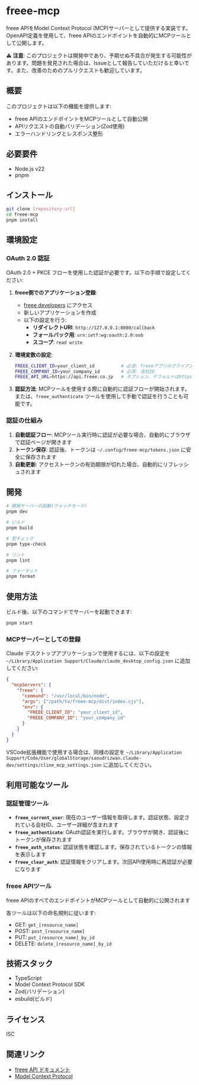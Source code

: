 # freee-mcp

freee APIをModel Context Protocol (MCP)サーバーとして提供する実装です。OpenAPI定義を使用して、freee APIのエンドポイントを自動的にMCPツールとして公開します。

⚠️ **注意**: このプロジェクトは開発中であり、予期せぬ不具合が発生する可能性があります。問題を発見された場合は、Issueとして報告していただけると幸いです。また、改善のためのプルリクエストも歓迎しています。

## 概要

このプロジェクトは以下の機能を提供します:

- freee APIのエンドポイントをMCPツールとして自動公開
- APIリクエストの自動バリデーション(Zod使用)
- エラーハンドリングとレスポンス整形

## 必要要件

- Node.js v22
- pnpm

## インストール

```bash
git clone [repository-url]
cd freee-mcp
pnpm install
```

## 環境設定

### OAuth 2.0 認証

OAuth 2.0 + PKCE フローを使用した認証が必要です。以下の手順で設定してください:

1. **freee側でのアプリケーション登録**:
   - [freee developers](https://developer.freee.co.jp/) にアクセス
   - 新しいアプリケーションを作成
   - 以下の設定を行う:
     - **リダイレクトURI**: `http://127.0.0.1:8080/callback`
     - **フォールバック用**: `urn:ietf:wg:oauth:2.0:oob`
     - **スコープ**: `read write`

2. **環境変数の設定**:
   ```bash
   FREEE_CLIENT_ID=your_client_id          # 必須: freeeアプリのクライアントID
   FREEE_COMPANY_ID=your_company_id        # 必須: 会社ID
   FREEE_API_URL=https://api.freee.co.jp   # オプション、デフォルトはhttps://api.freee.co.jp
   ```

3. **認証方法**:
   MCPツールを使用する際に自動的に認証フローが開始されます。
   または、`freee_authenticate` ツールを使用して手動で認証を行うことも可能です。

### 認証の仕組み

1. **自動認証フロー**: MCPツール実行時に認証が必要な場合、自動的にブラウザで認証ページが開きます
2. **トークン保存**: 認証後、トークンは `~/.config/freee-mcp/tokens.json` に安全に保存されます
3. **自動更新**: アクセストークンの有効期限が切れた場合、自動的にリフレッシュされます

## 開発

```bash
# 開発サーバーの起動(ウォッチモード)
pnpm dev

# ビルド
pnpm build

# 型チェック
pnpm type-check

# リント
pnpm lint

# フォーマット
pnpm format
```

## 使用方法

ビルド後、以下のコマンドでサーバーを起動できます:

```bash
pnpm start
```

### MCPサーバーとしての登録

Claude デスクトップアプリケーションで使用するには、以下の設定を `~/Library/Application Support/Claude/claude_desktop_config.json` に追加してください:

```json
{
  "mcpServers": {
    "freee": {
      "command": "/usr/local/bin/node",
      "args": ["/path/to/freee-mcp/dist/index.cjs"],
      "env": {
        "FREEE_CLIENT_ID": "your_client_id",
        "FREEE_COMPANY_ID": "your_company_id"
      }
    }
  }
}
```

VSCode拡張機能で使用する場合は、同様の設定を `~/Library/Application Support/Code/User/globalStorage/saoudrizwan.claude-dev/settings/cline_mcp_settings.json` に追加してください。

## 利用可能なツール

### 認証管理ツール

- **`freee_current_user`**: 現在のユーザー情報を取得します。認証状態、設定されている会社ID、ユーザー詳細が含まれます
- **`freee_authenticate`**: OAuth認証を実行します。ブラウザが開き、認証後にトークンが保存されます
- **`freee_auth_status`**: 認証状態を確認します。保存されているトークンの情報を表示します  
- **`freee_clear_auth`**: 認証情報をクリアします。次回API使用時に再認証が必要になります

### freee APIツール

freee APIのすべてのエンドポイントがMCPツールとして自動的に公開されます

各ツールは以下の命名規則に従います:

- GET: `get_[resource_name]`
- POST: `post_[resource_name]`
- PUT: `put_[resource_name]_by_id`
- DELETE: `delete_[resource_name]_by_id`

## 技術スタック

- TypeScript
- Model Context Protocol SDK
- Zod(バリデーション)
- esbuild(ビルド)

## ライセンス

ISC

## 関連リンク

- [freee API ドキュメント](https://developer.freee.co.jp/docs)
- [Model Context Protocol](https://github.com/modelcontextprotocol)
